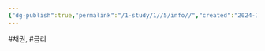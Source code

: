 ```yaml
---
{"dg-publish":true,"permalink":"/1-study/1//5/info//","created":"2024-11-20T21:02:27.400+09:00","updated":"2025-06-03T20:07:19.940+09:00"}
---
```


#채권, #금리 
